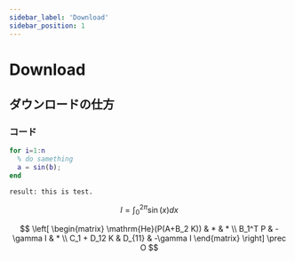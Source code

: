 ```yaml
---
sidebar_label: 'Download'
sidebar_position: 1
---
```


# Download

## ダウンロードの仕方

### コード
```matlab title="sample.m"
for i=1:n
  % do samething
  a = sin(b);
end
```

```
result: this is test.
```

$$
I = \int_0^{2\pi} \sin(x) dx
$$

$$
\left[
\begin{matrix}
\mathrm{He}(P(A+B_2 K)) & * & * \\
B_1^T P & -\gamma I & * \\
C_1 + D_12 K & D_{11} & -\gamma I
\end{matrix}
\right]
\prec O
$$